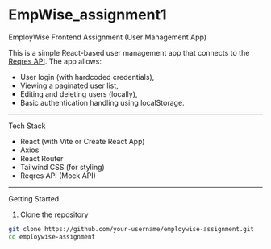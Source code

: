 # EmpWise_assignment1
EmployWise Frontend Assignment (User Management App)

This is a simple React-based user management app that connects to the [Reqres API](https://reqres.in/). The app allows:
- User login (with hardcoded credentials),
- Viewing a paginated user list,
- Editing and deleting users (locally),
- Basic authentication handling using localStorage.

---
Tech Stack

- React (with Vite or Create React App)
- Axios
- React Router
- Tailwind CSS (for styling)
- Reqres API (Mock API)

---
 Getting Started
 1. Clone the repository

```bash
git clone https://github.com/your-username/employwise-assignment.git
cd employwise-assignment
